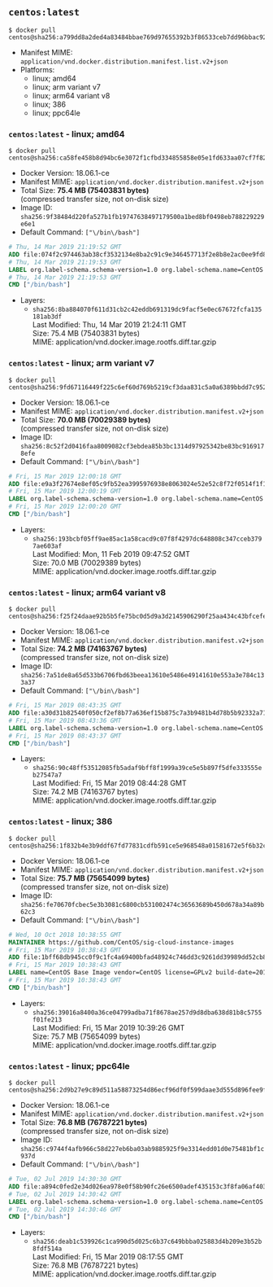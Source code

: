 ## `centos:latest`

```console
$ docker pull centos@sha256:a799dd8a2ded4a83484bbae769d97655392b3f86533ceb7dd96bbac929809f3c
```

-	Manifest MIME: `application/vnd.docker.distribution.manifest.list.v2+json`
-	Platforms:
	-	linux; amd64
	-	linux; arm variant v7
	-	linux; arm64 variant v8
	-	linux; 386
	-	linux; ppc64le

### `centos:latest` - linux; amd64

```console
$ docker pull centos@sha256:ca58fe458b8d94bc6e3072f1cfbd334855858e05e1fd633aa07cf7f82b048e66
```

-	Docker Version: 18.06.1-ce
-	Manifest MIME: `application/vnd.docker.distribution.manifest.v2+json`
-	Total Size: **75.4 MB (75403831 bytes)**  
	(compressed transfer size, not on-disk size)
-	Image ID: `sha256:9f38484d220fa527b1fb19747638497179500a1bed8bf0498eb788229229e6e1`
-	Default Command: `["\/bin\/bash"]`

```dockerfile
# Thu, 14 Mar 2019 21:19:52 GMT
ADD file:074f2c974463ab38cf3532134e8ba2c91c9e346457713f2e8b8e2ac0ee9fd83d in / 
# Thu, 14 Mar 2019 21:19:53 GMT
LABEL org.label-schema.schema-version=1.0 org.label-schema.name=CentOS Base Image org.label-schema.vendor=CentOS org.label-schema.license=GPLv2 org.label-schema.build-date=20190305
# Thu, 14 Mar 2019 21:19:53 GMT
CMD ["/bin/bash"]
```

-	Layers:
	-	`sha256:8ba884070f611d31cb2c42eddb691319dc9facf5e0ec67672fcfa135181ab3df`  
		Last Modified: Thu, 14 Mar 2019 21:24:11 GMT  
		Size: 75.4 MB (75403831 bytes)  
		MIME: application/vnd.docker.image.rootfs.diff.tar.gzip

### `centos:latest` - linux; arm variant v7

```console
$ docker pull centos@sha256:9fd67116449f225c6ef60d769b5219cf3daa831c5a0a6389bbdd7c952b7b352d
```

-	Docker Version: 18.06.1-ce
-	Manifest MIME: `application/vnd.docker.distribution.manifest.v2+json`
-	Total Size: **70.0 MB (70029389 bytes)**  
	(compressed transfer size, not on-disk size)
-	Image ID: `sha256:8c52f2d0416faa8009082cf3ebdea85b3bc1314d97925342be83bc9169178efe`
-	Default Command: `["\/bin\/bash"]`

```dockerfile
# Fri, 15 Mar 2019 12:00:18 GMT
ADD file:e9a3f27674e8ef05c9fb52ea3995976938e8063024e52e52c8f72f0514f1f10c in / 
# Fri, 15 Mar 2019 12:00:19 GMT
LABEL org.label-schema.schema-version=1.0 org.label-schema.name=CentOS Base Image org.label-schema.vendor=CentOS org.label-schema.license=GPLv2 org.label-schema.build-date=20181205
# Fri, 15 Mar 2019 12:00:20 GMT
CMD ["/bin/bash"]
```

-	Layers:
	-	`sha256:193bcbf05ff9ae85ac1a58cacd9c07f8f4297dc648808c347cceb3797ae603af`  
		Last Modified: Mon, 11 Feb 2019 09:47:52 GMT  
		Size: 70.0 MB (70029389 bytes)  
		MIME: application/vnd.docker.image.rootfs.diff.tar.gzip

### `centos:latest` - linux; arm64 variant v8

```console
$ docker pull centos@sha256:f25f24daae92b5b5fe75bc0d5d9a3d2145906290f25aa434c43bfcefecd10dec
```

-	Docker Version: 18.06.1-ce
-	Manifest MIME: `application/vnd.docker.distribution.manifest.v2+json`
-	Total Size: **74.2 MB (74163767 bytes)**  
	(compressed transfer size, not on-disk size)
-	Image ID: `sha256:7a51de8a65d533b6706fbd63beea13610e5486e49141610e553a3e784c133a37`
-	Default Command: `["\/bin\/bash"]`

```dockerfile
# Fri, 15 Mar 2019 08:43:35 GMT
ADD file:a30d31b82540f050cf2ef8b77a636ef15b875c7a3b9481b4d78b5b92332a71fa in / 
# Fri, 15 Mar 2019 08:43:36 GMT
LABEL org.label-schema.schema-version=1.0 org.label-schema.name=CentOS Base Image org.label-schema.vendor=CentOS org.label-schema.license=GPLv2 org.label-schema.build-date=20190305
# Fri, 15 Mar 2019 08:43:37 GMT
CMD ["/bin/bash"]
```

-	Layers:
	-	`sha256:90c48ff53512085fb5adaf9bff8f1999a39ce5e5b897f5dfe333555eb27547a7`  
		Last Modified: Fri, 15 Mar 2019 08:44:28 GMT  
		Size: 74.2 MB (74163767 bytes)  
		MIME: application/vnd.docker.image.rootfs.diff.tar.gzip

### `centos:latest` - linux; 386

```console
$ docker pull centos@sha256:1f832b4e3b9ddf67fd77831cdfb591ce5e968548a01581672e5f6b32ce1212fe
```

-	Docker Version: 18.06.1-ce
-	Manifest MIME: `application/vnd.docker.distribution.manifest.v2+json`
-	Total Size: **75.7 MB (75654099 bytes)**  
	(compressed transfer size, not on-disk size)
-	Image ID: `sha256:fe70670fcbec5e3b3081c6800cb531002474c36563689b450d678a34a89b62c3`
-	Default Command: `["\/bin\/bash"]`

```dockerfile
# Wed, 10 Oct 2018 10:38:55 GMT
MAINTAINER https://github.com/CentOS/sig-cloud-instance-images
# Fri, 15 Mar 2019 10:38:43 GMT
ADD file:1bff68db945cc0f9c1fc4a69400bfad48924c746dd3c9261dd39989dd52cb830 in / 
# Fri, 15 Mar 2019 10:38:43 GMT
LABEL name=CentOS Base Image vendor=CentOS license=GPLv2 build-date=20181006
# Fri, 15 Mar 2019 10:38:43 GMT
CMD ["/bin/bash"]
```

-	Layers:
	-	`sha256:39016a8400a36ce04799adba71f8678ae257d9d8dba638d81b8c5755f01fe213`  
		Last Modified: Fri, 15 Mar 2019 10:39:26 GMT  
		Size: 75.7 MB (75654099 bytes)  
		MIME: application/vnd.docker.image.rootfs.diff.tar.gzip

### `centos:latest` - linux; ppc64le

```console
$ docker pull centos@sha256:2d9b27e9c89d511a58873254d86ecf96df0f599daae3d555d896fee9f49fedf4
```

-	Docker Version: 18.06.1-ce
-	Manifest MIME: `application/vnd.docker.distribution.manifest.v2+json`
-	Total Size: **76.8 MB (76787221 bytes)**  
	(compressed transfer size, not on-disk size)
-	Image ID: `sha256:c9744f4afb966c58d227eb6ba03ab9885925f9e3314edd01d0e75481bf1c937d`
-	Default Command: `["\/bin\/bash"]`

```dockerfile
# Tue, 02 Jul 2019 14:30:30 GMT
ADD file:a894c0fed2e34d026ea978e0f58b90fc26e6500adef435153c3f8fa06af40304 in / 
# Tue, 02 Jul 2019 14:30:42 GMT
LABEL org.label-schema.schema-version=1.0 org.label-schema.name=CentOS Base Image org.label-schema.vendor=CentOS org.label-schema.license=GPLv2 org.label-schema.build-date=20190305
# Tue, 02 Jul 2019 14:30:46 GMT
CMD ["/bin/bash"]
```

-	Layers:
	-	`sha256:deab1c539926c1ca990d5d025c6b37c649bbba025883d4b209e3b52b8fdf514a`  
		Last Modified: Fri, 15 Mar 2019 08:17:55 GMT  
		Size: 76.8 MB (76787221 bytes)  
		MIME: application/vnd.docker.image.rootfs.diff.tar.gzip
